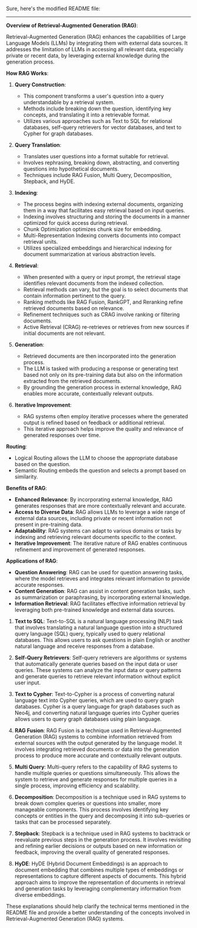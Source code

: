 Sure, here's the modified README file:

---

**Overview of Retrieval-Augmented Generation (RAG)**:

Retrieval-Augmented Generation (RAG) enhances the capabilities of Large Language Models (LLMs) by integrating them with external data sources. It addresses the limitation of LLMs in accessing all relevant data, especially private or recent data, by leveraging external knowledge during the generation process.

**How RAG Works**:

1. **Query Construction**:
   - This component transforms a user's question into a query understandable by a retrieval system.
   - Methods include breaking down the question, identifying key concepts, and translating it into a retrievable format.
   - Utilizes various approaches such as Text to SQL for relational databases, self-query retrievers for vector databases, and text to Cypher for graph databases.

2. **Query Translation**:
   - Translates user questions into a format suitable for retrieval.
   - Involves rephrasing, breaking down, abstracting, and converting questions into hypothetical documents.
   - Techniques include RAG Fusion, Multi Query, Decomposition, Stepback, and HyDE.

3. **Indexing**:
   - The process begins with indexing external documents, organizing them in a way that facilitates easy retrieval based on input queries.
   - Indexing involves structuring and storing the documents in a manner optimized for quick access during retrieval.
   - Chunk Optimization optimizes chunk size for embedding.
   - Multi-Representation Indexing converts documents into compact retrieval units.
   - Utilizes specialized embeddings and hierarchical indexing for document summarization at various abstraction levels.

4. **Retrieval**:
   - When presented with a query or input prompt, the retrieval stage identifies relevant documents from the indexed collection.
   - Retrieval methods can vary, but the goal is to select documents that contain information pertinent to the query.
   - Ranking methods like RAG Fusion, RankGPT, and Reranking refine retrieved documents based on relevance.
   - Refinement techniques such as CRAG involve ranking or filtering documents.
   - Active Retrieval (CRAG) re-retrieves or retrieves from new sources if initial documents are not relevant.

5. **Generation**:
   - Retrieved documents are then incorporated into the generation process.
   - The LLM is tasked with producing a response or generating text based not only on its pre-training data but also on the information extracted from the retrieved documents.
   - By grounding the generation process in external knowledge, RAG enables more accurate, contextually relevant outputs.

6. **Iterative Improvement**:
   - RAG systems often employ iterative processes where the generated output is refined based on feedback or additional retrieval.
   - This iterative approach helps improve the quality and relevance of generated responses over time.

**Routing**:
- Logical Routing allows the LLM to choose the appropriate database based on the question.
- Semantic Routing embeds the question and selects a prompt based on similarity.

**Benefits of RAG**:

- **Enhanced Relevance**: By incorporating external knowledge, RAG generates responses that are more contextually relevant and accurate.
- **Access to Diverse Data**: RAG allows LLMs to leverage a wide range of external data sources, including private or recent information not present in pre-training data.
- **Adaptability**: RAG systems can adapt to various domains or tasks by indexing and retrieving relevant documents specific to the context.
- **Iterative Improvement**: The iterative nature of RAG enables continuous refinement and improvement of generated responses.

**Applications of RAG**:

- **Question Answering**: RAG can be used for question answering tasks, where the model retrieves and integrates relevant information to provide accurate responses.
- **Content Generation**: RAG can assist in content generation tasks, such as summarization or paraphrasing, by incorporating external knowledge.
- **Information Retrieval**: RAG facilitates effective information retrieval by leveraging both pre-trained knowledge and external data sources.




1. **Text to SQL**: Text-to-SQL is a natural language processing (NLP) task that involves translating a natural language question into a structured query language (SQL) query, typically used to query relational databases. This allows users to ask questions in plain English or another natural language and receive responses from a database.

2. **Self-Query Retrievers**: Self-query retrievers are algorithms or systems that automatically generate queries based on the input data or user queries. These systems can analyze the input data or query patterns and generate queries to retrieve relevant information without explicit user input.

3. **Text to Cypher**: Text-to-Cypher is a process of converting natural language text into Cypher queries, which are used to query graph databases. Cypher is a query language for graph databases such as Neo4j, and converting natural language queries into Cypher queries allows users to query graph databases using plain language.

4. **RAG Fusion**: RAG Fusion is a technique used in Retrieval-Augmented Generation (RAG) systems to combine information retrieved from external sources with the output generated by the language model. It involves integrating retrieved documents or data into the generation process to produce more accurate and contextually relevant outputs.

5. **Multi Query**: Multi-query refers to the capability of RAG systems to handle multiple queries or questions simultaneously. This allows the system to retrieve and generate responses for multiple queries in a single process, improving efficiency and scalability.

6. **Decomposition**: Decomposition is a technique used in RAG systems to break down complex queries or questions into smaller, more manageable components. This process involves identifying key concepts or entities in the query and decomposing it into sub-queries or tasks that can be processed separately.

7. **Stepback**: Stepback is a technique used in RAG systems to backtrack or reevaluate previous steps in the generation process. It involves revisiting and refining earlier decisions or outputs based on new information or feedback, improving the overall quality of generated responses.

8. **HyDE**: HyDE (Hybrid Document Embeddings) is an approach to document embedding that combines multiple types of embeddings or representations to capture different aspects of documents. This hybrid approach aims to improve the representation of documents in retrieval and generation tasks by leveraging complementary information from diverse embeddings.

These explanations should help clarify the technical terms mentioned in the README file and provide a better understanding of the concepts involved in Retrieval-Augmented Generation (RAG) systems.